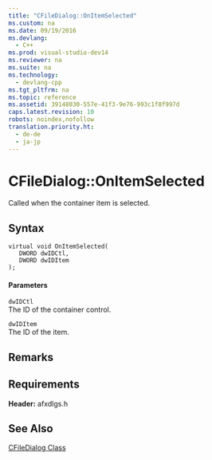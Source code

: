 ```yaml
---
title: "CFileDialog::OnItemSelected"
ms.custom: na
ms.date: 09/19/2016
ms.devlang: 
  - C++
ms.prod: visual-studio-dev14
ms.reviewer: na
ms.suite: na
ms.technology: 
  - devlang-cpp
ms.tgt_pltfrm: na
ms.topic: reference
ms.assetid: 39148030-557e-41f3-9e76-993c1f8f997d
caps.latest.revision: 10
robots: noindex,nofollow
translation.priority.ht: 
  - de-de
  - ja-jp
---
```

# CFileDialog::OnItemSelected
Called when the container item is selected.  
  
## Syntax  
  
```  
virtual void OnItemSelected(  
   DWORD dwIDCtl,  
   DWORD dwIDItem  
);  
```  
  
#### Parameters  
 `dwIDCtl`  
 The ID of the container control.  
  
 `dwIDItem`  
 The ID of the item.  
  
## Remarks  
  
## Requirements  
 **Header:** afxdlgs.h  
  
## See Also  
 [CFileDialog Class](../vs140/CFileDialog-Class.md)